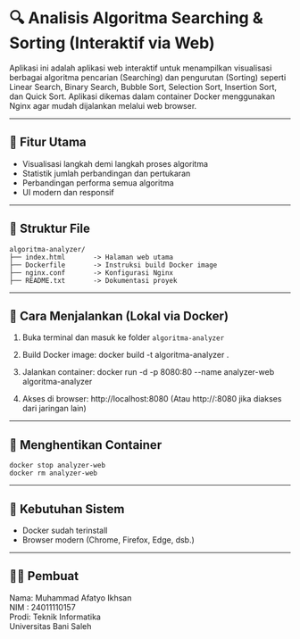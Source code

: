 🔍 Analisis Algoritma Searching & Sorting (Interaktif via Web)
================================================================

Aplikasi ini adalah aplikasi web interaktif untuk menampilkan visualisasi berbagai algoritma pencarian (Searching) dan pengurutan (Sorting) seperti Linear Search, Binary Search, Bubble Sort, Selection Sort, Insertion Sort, dan Quick Sort. Aplikasi dikemas dalam container Docker menggunakan Nginx agar mudah dijalankan melalui web browser.

----------------------------------------------------------------
🎯 Fitur Utama
----------------------------------------------------------------
- Visualisasi langkah demi langkah proses algoritma
- Statistik jumlah perbandingan dan pertukaran
- Perbandingan performa semua algoritma
- UI modern dan responsif

----------------------------------------------------------------
📁 Struktur File
----------------------------------------------------------------
```
algoritma-analyzer/
├── index.html       -> Halaman web utama
├── Dockerfile       -> Instruksi build Docker image
├── nginx.conf       -> Konfigurasi Nginx
├── README.txt       -> Dokumentasi proyek
```


----------------------------------------------------------------
🚀 Cara Menjalankan (Lokal via Docker)
----------------------------------------------------------------
1. Buka terminal dan masuk ke folder `algoritma-analyzer`

2. Build Docker image:
   docker build -t algoritma-analyzer .

3. Jalankan container:
   docker run -d -p 8080:80 --name analyzer-web algoritma-analyzer

4. Akses di browser:
   http://localhost:8080
   (Atau http://<IP-server>:8080 jika diakses dari jaringan lain)

----------------------------------------------------------------
🛑 Menghentikan Container
----------------------------------------------------------------
```
docker stop analyzer-web
docker rm analyzer-web
```
----------------------------------------------------------------
🧠 Kebutuhan Sistem
----------------------------------------------------------------
- Docker sudah terinstall
- Browser modern (Chrome, Firefox, Edge, dsb.)

----------------------------------------------------------------
👨‍💻 Pembuat
----------------------------------------------------------------
Nama: Muhammad Afatyo Ikhsan  
NIM : 24011110157  
Prodi: Teknik Informatika  
Universitas Bani Saleh


